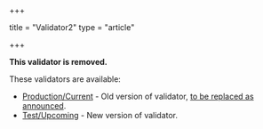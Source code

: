 +++

title = "Validator2"
type = "article"

+++

**This validator is removed.**

These validators are available:

* [Production/Current](http://vefa.difi.no/validator/) - Old version of validator, [to be replaced as announced](/ehf/announcement/2015-07-01-introduction-of-a-new-validator/).
* [Test/Upcoming](https://test-vefa.difi.no/validator/) - New version of validator.